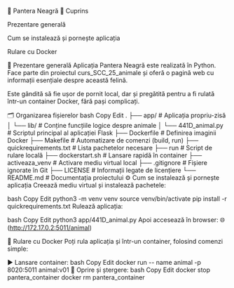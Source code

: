 🐆 Pantera Neagră
📑 Cuprins

Prezentare generală

Cum se instalează și pornește aplicația

Rulare cu Docker

🐾 Prezentare generală
Aplicația Pantera Neagră este realizată în Python. Face parte din proiectul curs_SCC_25_animale și oferă o pagină web cu informații esențiale despre această felină.

Este gândită să fie ușor de pornit local, dar și pregătită pentru a fi rulată într-un container Docker, fără pași complicați.

🗂 Organizarea fișierelor
bash
Copy
Edit
.
├── app/                      # Aplicația propriu-zisă
│   └── lib/                  # Conține funcțiile logice despre animale
│   └── 441D_animal.py        # Scriptul principal al aplicației Flask
├── Dockerfile                # Definirea imaginii Docker
├── Makefile                  # Automatizare de comenzi (build, run)
├── quickrequirements.txt     # Lista pachetelor necesare
├── run                       # Script de rulare locală
├── dockerstart.sh            # Lansare rapidă în container
├── activeaza_venv            # Activare mediu virtual local
├── .gitignore                # Fișiere ignorate în Git
├── LICENSE                   # Informații legate de licențiere
└── README.md                 # Documentația proiectului
⚙️ Cum se instalează și pornește aplicația
Creează mediu virtual și instalează pachetele:

bash
Copy
Edit
python3 -m venv venv
source venv/bin/activate
pip install -r quickrequirements.txt
Rulează aplicația:

bash
Copy
Edit
python3 app/441D_animal.py
Apoi accesează în browser:
🌐 (http://172.17.0.2:5011/animal)

🐳 Rulare cu Docker
Poți rula aplicația și într-un container, folosind comenzi simple:

▶️ Lansare container:
bash
Copy
Edit
docker run -- name animal -p 8020:5011 animal:v01
🧹 Oprire și ștergere:
bash
Copy
Edit
docker stop pantera_container
docker rm pantera_container
